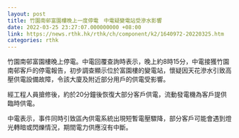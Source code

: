 ```yaml
---
layout: post
title: 竹園南邨富園樓晚上一度停電　中電疑變電站受滲水影響
date: 2022-03-25 23:27:07.000000000 +08:00
link: https://news.rthk.hk/rthk/ch/component/k2/1640972-20220325.htm
categories: rthk
---
```


竹園南邨富園樓晚上停電。中電回覆查詢時表示，晚上約8時15分，中電接獲竹園南邨客戶的停電報告，初步調查顯示位於富園樓的變電站，懷疑因天花滲水引致高壓供電設備故障，令該大廈及附近部分用戶的供電受影響。

經工程人員搶修後，約於20分鐘後恢復大部分客戶供電，流動發電機為客戶提供臨時供電。

中電表示，事件同時引致區內供電系統出現短暫電壓驟降，部分客戶可能會遇到燈光轉暗或閃爍情況，期間電力供應沒有中斷。
